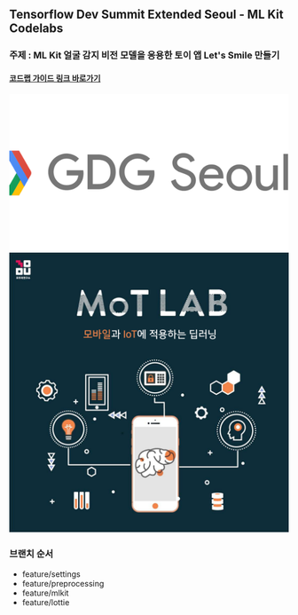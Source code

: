 ## Tensorflow Dev Summit Extended Seoul - ML Kit Codelabs

### 주제 : ML Kit 얼굴 감지 비전 모델을 응용한 토이 앱 Let's Smile 만들기

#### [코드랩 가이드 링크 바로가기](https://gdg-mlkit-codelabs.firebaseapp.com/)

<img src='./img/gdg_seoul_logo.jpeg'>

<img src='./img/mot_slogan.png'>



### 브랜치 순서

- feature/settings
- feature/preprocessing
- feature/mlkit
- feature/lottie